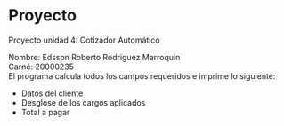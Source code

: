 # Proyecto
Proyecto unidad 4: Cotizador Automático<br>

Nombre: Edsson Roberto Rodriguez Marroquin<br>
Carné: 20000235 <br>
El programa calcula todos los campos requeridos e imprime lo siguiente:<br>
<ul>
	<li>Datos del cliente</li>
	<li>Desglose de los cargos aplicados</li>
	<li>Total a pagar</li>
</ul>
